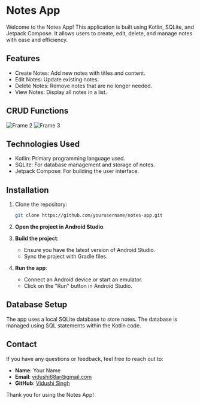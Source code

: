 # Notes App

Welcome to the Notes App! This application is built using Kotlin, SQLite, and Jetpack Compose. It allows users to create, edit, delete, and manage notes with ease and efficiency.

## Features

- Create Notes: Add new notes with titles and content.
- Edit Notes: Update existing notes.
- Delete Notes: Remove notes that are no longer needed.
- View Notes: Display all notes in a list.


## CRUD Functions

![Frame 2](https://github.com/user-attachments/assets/c7cf9951-b5a3-4fe5-845a-1a1b3fda4071)
![Frame 3](https://github.com/user-attachments/assets/a36b802d-cbc4-4b01-8955-df660356ca15)

## Technologies Used

- Kotlin: Primary programming language used.
- SQLite: For database management and storage of notes.
- Jetpack Compose: For building the user interface.

## Installation

1. Clone the repository:
    ```bash
    git clone https://github.com/yourusername/notes-app.git
    ```

2. **Open the project in Android Studio**.

3. **Build the project**:
    - Ensure you have the latest version of Android Studio.
    - Sync the project with Gradle files.

4. **Run the app**:
    - Connect an Android device or start an emulator.
    - Click on the "Run" button in Android Studio.

## Database Setup

The app uses a local SQLite database to store notes. The database is managed using SQL statements within the Kotlin code.


## Contact

If you have any questions or feedback, feel free to reach out to:

- **Name**: Your Name
- **Email**: vidushi68ar@gmail.com
- **GitHub**: [Vidushi Singh](https://github.com/VidushiSingh56)

Thank you for using the Notes App!
